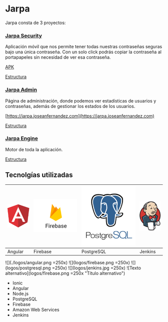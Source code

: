 # Jarpa

Jarpa consta de 3 proyectos:
### [Jarpa Security](https://github.com/joseanfernandez/jarpa-security) 
Aplicación móvil que nos permite tener todas nuestras contraseñas seguras bajo una única contraseña.
Con un solo click podrás copiar la contraseña al portapapeles sin necesidad de ver esa contraseña.

[APK](https://github.com/joseanfernandez/Jarpa/raw/master/Jarpa.apk)

[Estructura](https://github.com/joseanfernandez/Jarpa/wiki/Jarpa-Security)


### [Jarpa Admin](https://github.com/joseanfernandez/jarpa-admin)
Página de administración, donde podemos ver estadísticas de usuarios y contraseñas, además de gestionar los estados de los usuarios.


[https://jarpa.joseanfernandez.com](https://jarpa.joseanfernandez.com)

[Estructura](https://github.com/joseanfernandez/Jarpa/wiki/Jarpa-Admin)

### [Jarpa Engine](https://github.com/joseanfernandez/jarpa-engine)
Motor de toda la aplicación.

[Estructura](https://github.com/joseanfernandez/Jarpa/wiki/Jarpa-Engine)



## Tecnolgías utilizadas
|<img src="logos/angular.png" alt="alt text">|<img src="logos/firebase.png" alt="alt text">|<img src="logos/postgresql.png" alt="alt text">|<img src="logos/jenkins.jpg" alt="alt text">|
|-------|--------|----------|-------|
|Angular|Firebase|PostgreSQL|Jenkins|

![](./logos/angular.png =250x)
![](logos/firebase.png =250x)
![](logos/postgresql.png =250x)
![](logos/jenkins.jpg =250x)
![Texto alternativo](logos/firebase.png =250x "Título alternativo")
* Ionic
* Angular
* Node.js
* PostgreSQL
* Firebase
* Amazon Web Services
* Jenkins
